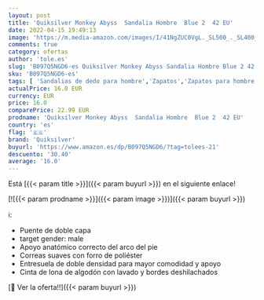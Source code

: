 ```yaml
---
layout: post
title: 'Quiksilver Monkey Abyss  Sandalia Hombre  Blue 2  42 EU'
date: 2022-04-15 19:49:13
image: 'https://m.media-amazon.com/images/I/41NgZUC0VgL._SL500_._SL400_.jpg'
comments: true
category: ofertas
author: 'tole.es'
slug: 'B097Q5NGD6-es Quiksilver Monkey Abyss Sandalia Hombre Blue 2 42 EU'
sku: 'B097Q5NGD6-es'
tags: [ 'Sandalias de dedo para hombre','Zapatos','Zapatos para hombre','Zapatos y complementos','quiksilver','sandalia','🇪🇸', ]
actualPrice: 16.0 EUR
currency: EUR
price: 16.0
comparePrice: 22.99 EUR
prodname: 'Quiksilver Monkey Abyss  Sandalia Hombre  Blue 2  42 EU'
country: 'es'
flag: '🇪🇸'
brand: 'Quiksilver'
buyurl: 'https://www.amazon.es/dp/B097Q5NGD6/?tag=tolees-21'
descuento: '30.40'
average: '16.0'
---
```


Está [{{< param title >}}]({{< param buyurl >}}) en el siguiente enlace!

[![{{< param prodname >}}]({{< param image >}})]({{< param buyurl >}})

ℹ️:

- Puente de doble capa
- target gender: male
- Apoyo anatómico correcto del arco del pie
- Correas suaves con forro de poliéster
- Entresuela de doble densidad para mayor comodidad y apoyo
- Cinta de lona de algodón con lavado y bordes deshilachados

[🛒 Ver la oferta!!]({{< param buyurl >}})
